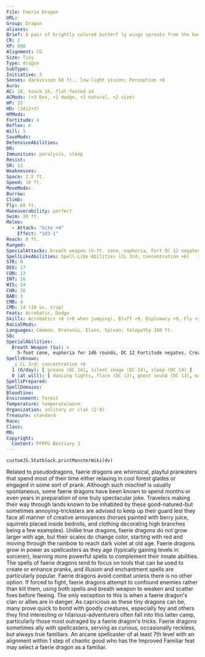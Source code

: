 ```yaml
---
File: Faerie Dragon
URL: 
Group: Dragon
aliases: 
Brief: A pair of brightly colored butterf ly wings sprouts from the back of this miniature dragon.
CR: 2
XP: 600
Alignment: CG
Size: Tiny
Type: dragon
SubType: 
Initiative: 3
Senses: darkvision 60 ft., low-light vision; Perception +8
Aura: 
AC: 18, touch 16, flat-footed 14
ACMods: (+3 Dex, +1 dodge, +2 natural, +2 size)
HP: 22
HD: (3d12+3)
HPMods: 
Fortitude: 4
Reflex: 6
Will: 5
SaveMods: 
DefensiveAbilities: 
DR: 
Immunities: paralysis, sleep
Resist: 
SR: 13
Weaknesses: 
Space: 2.5 ft.
Speed: 10 ft.
MoveMods: 
Burrow: 
Climb: 
Fly: 60 ft.
Maneuverability: perfect
Swim: 30 ft.
Melee: 
  - Attack: "bite +4"
    Effect: "1d3-1"
Reach: 0 ft.
Ranged: 
SpecialAttacks: breath weapon (5-ft. cone, euphoria, Fort DC 12 negates, usable every 1d4 rounds)
SpellLikeAbilities: Spell-Like Abilities (CL 3rd; concentration +6)   3/day-greater invisibility (self only)
STR: 9
DEX: 17
CON: 13
INT: 16
WIS: 14
CHA: 16
BAB: 3
CMB: 4
CMD: 14 (18 vs. trip)
Feats: Acrobatic, Dodge
Skills: Acrobatics +8 (+0 when jumping), Bluff +9, Diplomacy +9, Fly +23, Perception +8, Sense Motive +8, Stealth +17, Swim +17, Use Magic Device +9
RacialMods: 
Languages: Common, Draconic, Elven, Sylvan; telepathy 100 ft.
SQ: 
SpecialAbilities:
  Breath Weapon (Su): >
    5-foot cone, euphoria for 1d6 rounds, DC 12 Fortitude negates. Creatures affected by euphoria are staggered, sickened, and immune to fear effects for the duration. A faerie dragon can use this breath weapon once every 1d4 rounds. The save DC is Constitution-based.  Spells A faerie dragon casts spells as a 3rd-level sorcerer.
SpellsKnown:
  _: CL 3rd; concentration +6
  1 (6/day): [ grease (DC 14), silent image (DC 14), sleep (DC 14) ]
  0 (at will): [ dancing lights, flare (DC 13), ghost sound (DC 13), mage hand, open/close ]
SpellsPrepared: 
SpellDomains: 
Bloodline: 
Environment: forest
Temperature: temperate/warm
Organization: solitary or clan (2-8)
Treasure: standard
Race: 
Class: 
MR: 
Copyright:
  Content: PFRPG Bestiary 3
---
```

```dataviewjs
customJS.Statblock.printMonsterWiki(dv)
```
Related to pseudodragons, faerie dragons are whimsical, playful pranksters that spend most of their time either relaxing in cool forest glades or engaged in some sort of prank. Although such mischief is usually spontaneous, some faerie dragons have been known to spend months    or even years in preparation of one truly spectacular joke. Travelers making their way through lands known to be inhabited by these good-natured-but sometimes annoying-tricksters are advised to keep up their guard lest they face all manner of creative annoyances (horses painted with berry juice, squirrels placed inside bedrolls, and clothing decorating high branches being a few examples).  Unlike true dragons, faerie dragons do not grow larger with age, but their scales do change color, starting with red and moving through the rainbow to reach dark violet at old age. Faerie dragons grow in power as spellcasters as they age (typically gaining levels in sorcerer), learning more powerful spells to complement their innate abilities. The spells of faerie dragons tend to focus on tools that can be used to create or enhance pranks, and illusion and enchantment spells are particularly popular.  Faerie dragons avoid combat unless there is no other option. If forced to fight, faerie dragons attempt to confound enemies rather than kill them, using both spells and breath weapon to weaken and scatter foes before fleeing. The only exception to this is when a faerie dragon's clan or allies are in danger. As capricious as these tiny dragons can be, many prove quick to bond with goodly creatures, especially fey and others they find interesting or hilarious-adventurers often fall into this latter camp, particularly those most outraged by a faerie dragon's tricks.  Faerie dragons sometimes ally with spellcasters, serving as curious, occasionally reckless, but always true familiars. An arcane spellcaster of at least 7th level with an alignment within 1 step of chaotic good who has the Improved Familiar feat may select a faerie dragon as a familiar.
